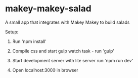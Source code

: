 # makey-makey-salad
A small app that integrates with Makey Makey to build salads

Setup:
1. Run 'npm install'

1. Compile css and start gulp watch task - run 'gulp'

1. Start development server with lite server run 'npm run dev'

1. Open localhost:3000 in browser

